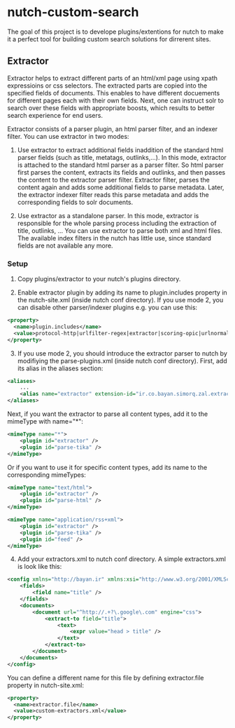 nutch-custom-search
===================

The goal of this project is to develope plugins/extentions for nutch to make it a perfect tool for building custom search solutions for dirrerent sites.

Extractor
---------

Extractor helps to extract different parts of an html/xml page using xpath expressioins or css selectors. 
The extracted parts are copied into the specified fields of documents.
This enables to have different docuements for different pages each with their own fields.
Next, one can instruct solr to search over these fields with appropriate boosts, which results to better search experience for end users.

Extractor consists of a parser plugin, an html parser filter, and an indexer filter. You can use extractor in two modes:

1. Use extractor to extract additional fields inaddition of the standard html parser fields (such as title, metatags, outlinks,...). In this mode, extractor is attached to the standard html parser as a parser filter. So html parser first parses the content, extracts its fields and outlinks, and then passes the content to the extractor parser filter. Extractor filter, parses the content again and adds some additional fields to parse metadata. Later, the extractor indexer filter reads this parse metadata and adds the corresponding fields to solr documents. 

2. Use extractor as a standalone parser. In this mode, extractor is responsible for the whole parsing process including the extraction of title, outlinks, ... You can use extractor to parse both xml and html files. The available index filters in the nutch has little use, since standard fields are not available any more. 

### Setup

1) Copy plugins/extractor to your nutch's plugins directory.

2) Enable extractor plugin by adding its name to plugin.includes property in the nutch-site.xml (inside nutch conf directory). If you use mode 2, you can disable other parser/indexer plugins e.g. you can use this:

```xml
<property>
  <name>plugin.includes</name>
  <value>protocol-http|urlfilter-regex|extractor|scoring-opic|urlnormalizer-(pass|regex|basic)</value>
</property>
```

3) If you use mode 2, you should introduce the extractor parser to nutch by modifiying the parse-plugins.xml (inside nutch conf directory). First, add its alias in the aliases section:

```xml
<aliases>
	...
	<alias name="extractor" extension-id="ir.co.bayan.simorq.zal.extractor.nutch.ExtractorParser" />
</aliases>
```

Next, if you want the extractor to parse all content types, add it to the mimeType with name="*":

```xml
<mimeType name="*">
	<plugin id="extractor" />
	<plugin id="parse-tika" />
</mimeType>
```

Or if you want to use it for specific content types, add its name to the corresponding mimeTypes:

```xml
<mimeType name="text/html">
	<plugin id="extractor" />
	<plugin id="parse-html" />
</mimeType>

<mimeType name="application/rss+xml">
	<plugin id="extractor" />
	<plugin id="parse-tika" />
	<plugin id="feed" />
</mimeType>
```

4) Add your extractors.xml to nutch conf directory. A simple extractors.xml is look like this:

```xml
<config xmlns="http://bayan.ir" xmlns:xsi="http://www.w3.org/2001/XMLSchema-instance" xsi:schemaLocation="http://bayan.ir http://raw.github.com/BayanGroup/nutch-custom-search/master/zal.extractor/src/main/resources/extractors.xsd">
	<fields>
		<field name="title" />
	</fields>
	<documents>
		<document url="^http://.+?\.google\.com" engine="css">
			<extract-to field="title">
				<text>
					<expr value="head > title" />
				</text>
			</extract-to>
		</document>
	</documents>
</config>
```

You can define a different name for this file by defining extractor.file property in nutch-site.xml:

```xml
<property>
  <name>extractor.file</name>
  <value>custom-extractors.xml</value>
</property>
```

